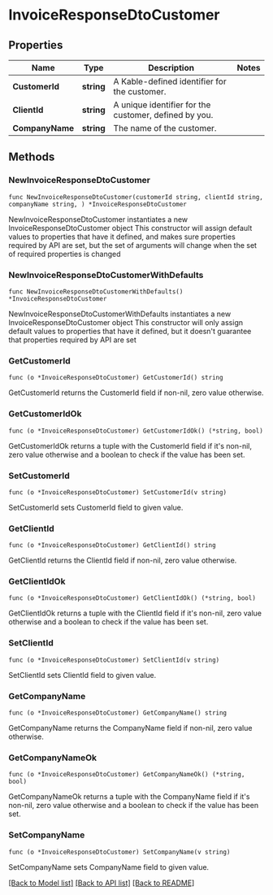 # InvoiceResponseDtoCustomer

## Properties

Name | Type | Description | Notes
------------ | ------------- | ------------- | -------------
**CustomerId** | **string** | A Kable-defined identifier for the customer. | 
**ClientId** | **string** | A unique identifier for the customer, defined by you. | 
**CompanyName** | **string** | The name of the customer. | 

## Methods

### NewInvoiceResponseDtoCustomer

`func NewInvoiceResponseDtoCustomer(customerId string, clientId string, companyName string, ) *InvoiceResponseDtoCustomer`

NewInvoiceResponseDtoCustomer instantiates a new InvoiceResponseDtoCustomer object
This constructor will assign default values to properties that have it defined,
and makes sure properties required by API are set, but the set of arguments
will change when the set of required properties is changed

### NewInvoiceResponseDtoCustomerWithDefaults

`func NewInvoiceResponseDtoCustomerWithDefaults() *InvoiceResponseDtoCustomer`

NewInvoiceResponseDtoCustomerWithDefaults instantiates a new InvoiceResponseDtoCustomer object
This constructor will only assign default values to properties that have it defined,
but it doesn't guarantee that properties required by API are set

### GetCustomerId

`func (o *InvoiceResponseDtoCustomer) GetCustomerId() string`

GetCustomerId returns the CustomerId field if non-nil, zero value otherwise.

### GetCustomerIdOk

`func (o *InvoiceResponseDtoCustomer) GetCustomerIdOk() (*string, bool)`

GetCustomerIdOk returns a tuple with the CustomerId field if it's non-nil, zero value otherwise
and a boolean to check if the value has been set.

### SetCustomerId

`func (o *InvoiceResponseDtoCustomer) SetCustomerId(v string)`

SetCustomerId sets CustomerId field to given value.


### GetClientId

`func (o *InvoiceResponseDtoCustomer) GetClientId() string`

GetClientId returns the ClientId field if non-nil, zero value otherwise.

### GetClientIdOk

`func (o *InvoiceResponseDtoCustomer) GetClientIdOk() (*string, bool)`

GetClientIdOk returns a tuple with the ClientId field if it's non-nil, zero value otherwise
and a boolean to check if the value has been set.

### SetClientId

`func (o *InvoiceResponseDtoCustomer) SetClientId(v string)`

SetClientId sets ClientId field to given value.


### GetCompanyName

`func (o *InvoiceResponseDtoCustomer) GetCompanyName() string`

GetCompanyName returns the CompanyName field if non-nil, zero value otherwise.

### GetCompanyNameOk

`func (o *InvoiceResponseDtoCustomer) GetCompanyNameOk() (*string, bool)`

GetCompanyNameOk returns a tuple with the CompanyName field if it's non-nil, zero value otherwise
and a boolean to check if the value has been set.

### SetCompanyName

`func (o *InvoiceResponseDtoCustomer) SetCompanyName(v string)`

SetCompanyName sets CompanyName field to given value.



[[Back to Model list]](../README.md#documentation-for-models) [[Back to API list]](../README.md#documentation-for-api-endpoints) [[Back to README]](../README.md)


